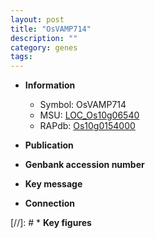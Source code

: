 ```yaml
---
layout: post
title: "OsVAMP714"
description: ""
category: genes
tags: 
---
```


* **Information**  
    + Symbol: OsVAMP714  
    + MSU: [LOC_Os10g06540](http://rice.uga.edu/cgi-bin/ORF_infopage.cgi?orf=LOC_Os10g06540)  
    + RAPdb: [Os10g0154000](http://rapdb.dna.affrc.go.jp/viewer/gbrowse_details/irgsp1?name=Os10g0154000)  

* **Publication**  

* **Genbank accession number**  

* **Key message**  

* **Connection**  

[//]: # * **Key figures**  


